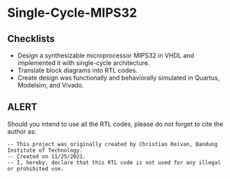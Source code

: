 # Single-Cycle-MIPS32

## Checklists
- Design a synthesizable microprocessor MIPS32 in VHDL and implemented it with single-cycle architecture.
- Translate block diagrams into RTL codes.
- Create design was functionally and behaviorally simulated in Quartus, Modelsim, and Vivado.

## ALERT
Should you intend to use all the RTL codes, please do not forget to cite the author as:

    -- This project was originally created by Christian Reivan, Bandung Institute of Technology.   
    -- Created on 11/25/2021.   
    -- I, hereby, declare that this RTL code is not used for any illegal or prohibited use.   
    



